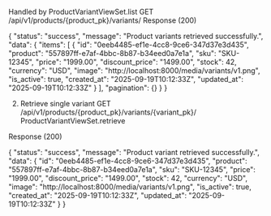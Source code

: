 Handled by
ProductVariantViewSet.list
GET /api/v1/products/{product_pk}/variants/
Response (200) 

{
  "status": "success",
  "message": "Product variants retrieved successfully.",
  "data": {
    "items": [
      {
        "id": "0eeb4485-ef1e-4cc8-9ce6-347d37e3d435",
        "product": "557897ff-e7af-4bbc-8b87-b34eed0a7e1a",
        "sku": "SKU-12345",
        "price": "1999.00",
        "discount_price": "1499.00",
        "stock": 42,
        "currency": "USD",
        "image": "http://localhost:8000/media/variants/v1.png",
        "is_active": true,
        "created_at": "2025-09-19T10:12:33Z",
        "updated_at": "2025-09-19T10:12:33Z"
      }
    ],
    "pagination": {}
  }
}



2. Retrieve single variant
GET /api/v1/products/{product_pk}/variants/{variant_pk}/
ProductVariantViewSet.retrieve

Response (200)

{
  "status": "success",
  "message": "Product variant retrieved successfully.",
  "data": {
    "id": "0eeb4485-ef1e-4cc8-9ce6-347d37e3d435",
    "product": "557897ff-e7af-4bbc-8b87-b34eed0a7e1a",
    "sku": "SKU-12345",
    "price": "1999.00",
    "discount_price": "1499.00",
    "stock": 42,
    "currency": "USD",
    "image": "http://localhost:8000/media/variants/v1.png",
    "is_active": true,
    "created_at": "2025-09-19T10:12:33Z",
    "updated_at": "2025-09-19T10:12:33Z"
  }
}

